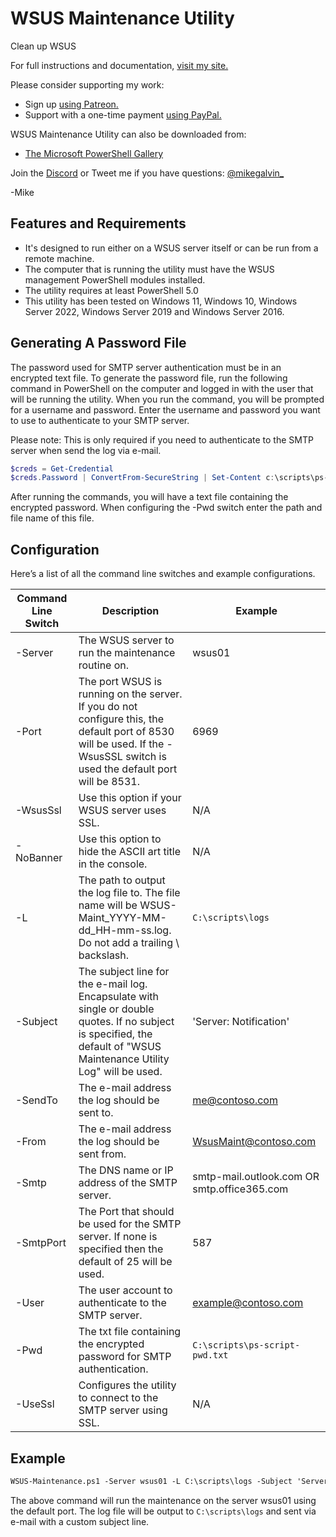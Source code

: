 # WSUS Maintenance Utility

Clean up WSUS

For full instructions and documentation, [visit my site.](https://gal.vin/utils/wsus-maint-utility/)

Please consider supporting my work:

* Sign up [using Patreon.](https://www.patreon.com/mikegalvin)
* Support with a one-time payment [using PayPal.](https://www.paypal.me/digressive)

WSUS Maintenance Utility can also be downloaded from:

* [The Microsoft PowerShell Gallery](https://www.powershellgallery.com/packages/Wsus-Maintenance)

Join the [Discord](http://discord.gg/5ZsnJ5k) or Tweet me if you have questions: [@mikegalvin_](https://twitter.com/mikegalvin_)

-Mike

## Features and Requirements

* It's designed to run either on a WSUS server itself or can be run from a remote machine.
* The computer that is running the utility must have the WSUS management PowerShell modules installed.
* The utility requires at least PowerShell 5.0
* This utility has been tested on Windows 11, Windows 10, Windows Server 2022, Windows Server 2019 and Windows Server 2016.

## Generating A Password File

The password used for SMTP server authentication must be in an encrypted text file. To generate the password file, run the following command in PowerShell on the computer and logged in with the user that will be running the utility. When you run the command, you will be prompted for a username and password. Enter the username and password you want to use to authenticate to your SMTP server.

Please note: This is only required if you need to authenticate to the SMTP server when send the log via e-mail.

``` powershell
$creds = Get-Credential
$creds.Password | ConvertFrom-SecureString | Set-Content c:\scripts\ps-script-pwd.txt
```

After running the commands, you will have a text file containing the encrypted password. When configuring the -Pwd switch enter the path and file name of this file.

## Configuration

Here’s a list of all the command line switches and example configurations.

| Command Line Switch | Description | Example |
| ------------------- | ----------- | ------- |
| -Server | The WSUS server to run the maintenance routine on. | wsus01 |
| -Port | The port WSUS is running on the server. If you do not configure this, the default port of 8530 will be used. If the -WsusSSL switch is used the default port will be 8531. | 6969 |
| -WsusSsl | Use this option if your WSUS server uses SSL. | N/A |
| -NoBanner | Use this option to hide the ASCII art title in the console. | N/A |
| -L | The path to output the log file to. The file name will be WSUS-Maint_YYYY-MM-dd_HH-mm-ss.log. Do not add a trailing \ backslash. | ```C:\scripts\logs``` |
| -Subject | The subject line for the e-mail log. Encapsulate with single or double quotes. If no subject is specified, the default of "WSUS Maintenance Utility Log" will be used. | 'Server: Notification' |
| -SendTo | The e-mail address the log should be sent to. | me@contoso.com |
| -From | The e-mail address the log should be sent from. | WsusMaint@contoso.com |
| -Smtp | The DNS name or IP address of the SMTP server. | smtp-mail.outlook.com OR smtp.office365.com |
| -SmtpPort | The Port that should be used for the SMTP server. If none is specified then the default of 25 will be used. | 587 |
| -User | The user account to authenticate to the SMTP server. | example@contoso.com |
| -Pwd | The txt file containing the encrypted password for SMTP authentication. | ```C:\scripts\ps-script-pwd.txt``` |
| -UseSsl | Configures the utility to connect to the SMTP server using SSL. | N/A |

## Example

``` txt
WSUS-Maintenance.ps1 -Server wsus01 -L C:\scripts\logs -Subject 'Server: WSUS Maintenance' -SendTo me@contoso.com -From WSUS-Maint@contoso.com -Smtp smtp.outlook.com -User me@contoso.com -Pwd c:\scripts\ps-script-pwd.txt -UseSsl
```

The above command will run the maintenance on the server wsus01 using the default port. The log file will be output to ```C:\scripts\logs``` and sent via e-mail with a custom subject line.
